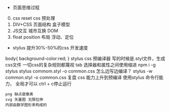 - 页面思维过程
0. css reset css 预处理
1. DIV+CSS  页面结构
    盒子模型
2. JS交互
    城市互换 DOM
3. float position 布局
    浮动、定位

- stylus 
 提升30%-50%的css 开发速度
 
 body{
     background-color:red;
 }
 stylus css 预编译器
 写的时候是.styl文件，生成css文件
 一切css的复杂规则都蔑视
    tab 选择器和属性之间使用缩进
    npm i -g stylus 
    stylus commom.styl -o common.css
    怎么边写边编译？
    stylus -w common.styl -o common.css
    复盘
    css 能力上升到预编译 使用stylus
    命令行能力，
    全局才可以
    ctrl + c停止运行

    png 缺点是像素
    svg 矢量图 无限拉伸
    内部由数学图形来构成的